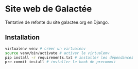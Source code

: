 # Site web de Galactée

Tentative de refonte du site galactee.org en Django.

## Installation

```bash
virtualenv venv # créer un virtualenv
source venv/bin/activate # activer le virtualenv
pip install -r requirements.txt # installer les dépendances
pre-commit install # installer le hook de precommit
```

